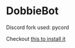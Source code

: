 # DobbieBot
Discord fork used: pycord

Checkout [this to install it](https://docs.pycord.dev/en/master/installing.html)
